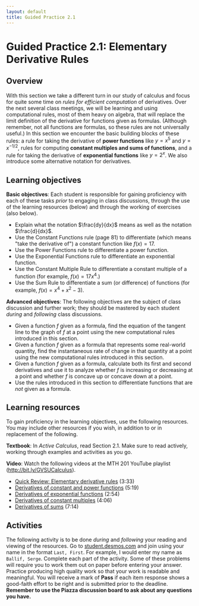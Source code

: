 ```yaml
---
layout: default
title: Guided Practice 2.1
---
```


# Guided Practice 2.1: Elementary Derivative Rules

## Overview

With this section we take a different turn in our study of calculus and focus for quite some time on *rules for efficient computation* of derivatives. Over the next several class meetings, we will be learning and using computational rules, most of them heavy on algebra, that will replace the limit definition of the derivative for functions given as formulas. (Although remember, not all functions are formulas, so these rules are not universally useful.) In this section we encounter the basic building blocks of these rules: a rule for taking the derivative of **power functions** like $y = x^5$ and $y = x^{-1/2}$, rules for computing **constant multiples and sums of functions**, and a rule for taking the derivative of **exponential functions** like $y = 2^x$. We also introduce some alternative notation for derivatives. 


## Learning objectives

__Basic objectives__: Each student is responsible for gaining proficiency with each of these tasks _prior_ to engaging in class discussions, through the use of the learning resources (below) and through the working of exercises (also below). 

- Explain what the notation $\frac{dy}{dx}$ means as well as the notation $\frac{d}{dx}$. 
- Use the Constant Functions rule (page 81) to differentiate (which means "take the derivative of") a constant function like $f(x) = 17$. 
- Use the Power Functions rule to differentiate a power function. 
- Use the Exponential Functions rule to differentiate an exponential function. 
- Use the Constant Multiple Rule to differentiate a constant multiple of a function (for example, $f(x) = 17x^4$.) 
- Use the Sum Rule to differentiate a sum (or difference) of functions (for example, $f(x) = x^4 + x^2 - 3$). 

__Advanced objectives__: The following objectives are the subject of class discussion and further work; they should be mastered by each student _during_ and _following_ class discussions. 

- Given a function $f$ given as a formula, find the equation of the tangent line to the graph of $f$ at a point using the new computational rules introduced in this section. 
- Given a function $f$ given as a formula that represents some real-world quantity, find the instantaneous rate of change in that quantity at a point using the new computational rules introduced in this section. 
- Given a function $f$ given as a formula, calculate both its first and second derivatives and use it to analyze whether $f$ is increasing or decreasing at a point and whether $f$ is concave up or concave down at a point. 
- Use the rules introduced in this section to differentiate functions that are *not* given as a formula. 

## Learning resources 

To gain proficiency in the learning objectives, use the following resources. You may include other resources if you wish, in addition to or in replacement of the following. 

__Textbook__: In _Active Calculus_, read Section 2.1. Make sure to read actively, working through examples and activities as you go. 

__Video__: Watch the following videos at the MTH 201 YouTube playlist (http://bit.ly/GVSUCalculus). 

- [Quick Review: Elementary derivative rules](http://www.youtube.com/watch?v=wFOgWzI0SuQ) (3:33)
- [Derivatives of constant and power functions](http://www.youtube.com/watch?v=ciBNzth33Fw) (5:19)
- [Derivatives of exponential functions](http://www.youtube.com/watch?v=kcQieXhoAqs) (2:54)
- [Derivatives of constant multiples](http://www.youtube.com/watch?v=gya8IngB1BI) (4:06)
- [Derivatives of sums](http://www.youtube.com/watch?v=BaAj1IZvt-w) (7:14) 


## Activities

The following activity is to be done _during_ and _following_ your reading and viewing of the resources. Go to [student.desmos.com](https://student.desmos.com/?prepopulateCode=3S8CB) and join using your name in the format `Last, First`. For example, I would enter my name as `Ballif, Serge`. Complete each part of the activity. Some of these problems will require you to work them out on paper before entering your answer. Practice producing high quality work so that your work is readable and meaningful. You will receive a mark of __Pass__ if each item response shows a good-faith effort to be right and is submitted prior to the deadline. __Remember to use the Piazza discussion board to ask about any questions you have.__
